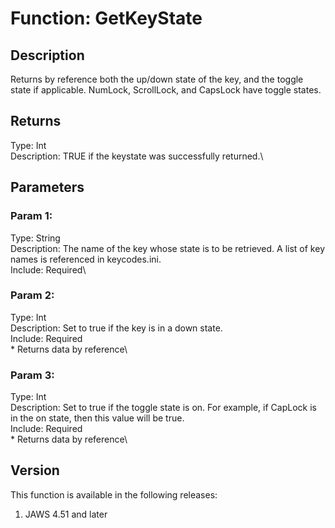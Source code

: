 # Function: GetKeyState

## Description

Returns by reference both the up/down state of the key, and the toggle
state if applicable. NumLock, ScrollLock, and CapsLock have toggle
states.

## Returns

Type: Int\
Description: TRUE if the keystate was successfully returned.\

## Parameters

### Param 1:

Type: String\
Description: The name of the key whose state is to be retrieved. A list
of key names is referenced in keycodes.ini.\
Include: Required\

### Param 2:

Type: Int\
Description: Set to true if the key is in a down state.\
Include: Required\
\* Returns data by reference\

### Param 3:

Type: Int\
Description: Set to true if the toggle state is on. For example, if
CapLock is in the on state, then this value will be true.\
Include: Required\
\* Returns data by reference\

## Version

This function is available in the following releases:

1.  JAWS 4.51 and later
